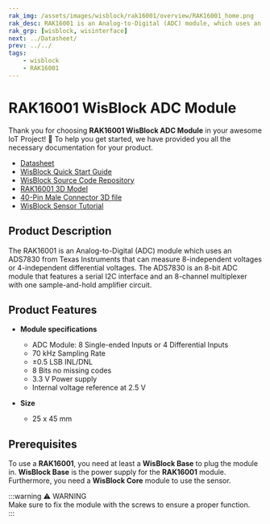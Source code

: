 ```yaml
---
rak_img: /assets/images/wisblock/rak16001/overview/RAK16001_home.png
rak_desc: RAK16001 is an Analog-to-Digital (ADC) module, which uses an ADS7830 from Texas Instruments that can measure 8-independent voltages or 4-independent differential voltages. The ADS7830 is an 8-bit ADC module that features a serial I2C interface and an 8-channel multiplexer.
rak_grp: [wisblock, wisinterface]
next: ../Datasheet/
prev: ../../
tags:
    - wisblock
    - RAK16001
---
```



# RAK16001 WisBlock ADC Module

Thank you for choosing **RAK16001 WisBlock ADC Module** in your awesome IoT Project! 🎉 To help you get started, we have provided you all the necessary documentation for your product.

* [Datasheet](../Datasheet/)
* <a href="../../Quickstart/" target="_blank">WisBlock Quick Start Guide</a>
* [WisBlock Source Code Repository](https://github.com/RAKWireless/WisBlock/)
* [RAK16001 3D Model](https://downloads.rakwireless.com/3D_File/WisBlock/)
* [40-Pin Male Connector 3D file](https://downloads.rakwireless.com/3D_File/Accessory/WisConnector/M40S1003K6M.stp)
* [WisBlock Sensor Tutorial](/Knowledge-Hub/Learn/WisBlock-Sensor-Tutorial/)

## Product Description

The RAK16001 is an Analog-to-Digital (ADC) module which uses an ADS7830 from Texas Instruments that can measure 8-independent voltages or 4-independent differential voltages. The ADS7830 is an 8-bit ADC module that features a serial I2C interface and an 8-channel multiplexer with one sample-and-hold amplifier circuit.

## Product Features

* **Module specifications**
    * ADC Module: 8 Single-ended Inputs or 4 Differential Inputs
    * 70&nbsp;kHz Sampling Rate
    * ±0.5&nbsp;LSB INL/DNL
    * 8 Bits no missing codes
    * 3.3&nbsp;V Power supply
    * Internal voltage reference at 2.5&nbsp;V

* **Size**
    * 25 x 45&nbsp;mm

## Prerequisites

To use a **RAK16001**, you need at least a **WisBlock Base** to plug the module in. **WisBlock Base** is the power supply for the **RAK16001** module. Furthermore, you need a **WisBlock Core** module to use the sensor.

:::warning ⚠️ WARNING    
Make sure to fix the module with the screws to ensure a proper function.    
:::